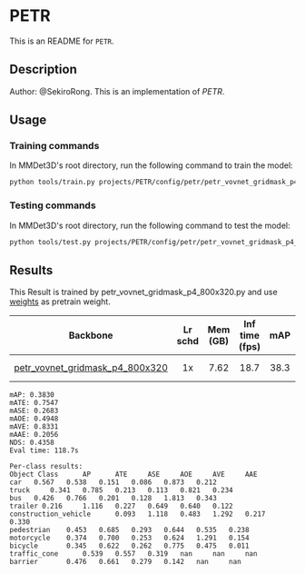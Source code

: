 # PETR

This is an README for `PETR`.

## Description

Author: @SekiroRong.
This is an implementation of *PETR*.

## Usage

<!-- For a typical model, this section should contain the commands for training and testing. You are also suggested to dump your environment specification to env.yml by `conda env export > env.yml`. -->

### Training commands

In MMDet3D's root directory, run the following command to train the model:

```bash
python tools/train.py projects/PETR/config/petr/petr_vovnet_gridmask_p4_800x320.py
```

### Testing commands

In MMDet3D's root directory, run the following command to test the model:

```bash
python tools/test.py projects/PETR/config/petr/petr_vovnet_gridmask_p4_800x320.py ${CHECKPOINT_PATH}
```

## Results

<!-- List the results as usually done in other model's README. [Example](https://github.com/open-mmlab/mmdetection3d/edit/dev-1.x/configs/fcos3d/README.md)
 You should claim whether this is based on the pre-trained weights, which are converted from the official release; or it's a reproduced result obtained from retraining the model in this project. -->

This Result is trained by petr_vovnet_gridmask_p4_800x320.py and use [weights](https://drive.google.com/file/d/1ABI5BoQCkCkP4B0pO5KBJ3Ni0tei0gZi/view?usp=sharing) as pretrain weight.

|                                             Backbone                                             | Lr schd | Mem (GB) | Inf time (fps) | mAP  | NDS  |         Download         |
| :----------------------------------------------------------------------------------------------: | :-----: | :------: | :------------: | :--: | :--: | :----------------------: |
| [petr_vovnet_gridmask_p4_800x320](projects/PETR/configs/petr/petr_vovnet_gridmask_p4_800x320.py) |   1x    |   7.62   |      18.7      | 38.3 | 43.5 | [model](<>) \| [log](<>) |

```
mAP: 0.3830
mATE: 0.7547
mASE: 0.2683
mAOE: 0.4948
mAVE: 0.8331
mAAE: 0.2056
NDS: 0.4358
Eval time: 118.7s

Per-class results:
Object Class	  AP	  ATE	  ASE	  AOE	  AVE	  AAE
car	  0.567	  0.538	  0.151	  0.086	  0.873	  0.212
truck	  0.341	  0.785	  0.213	  0.113	  0.821	  0.234
bus	  0.426	  0.766	  0.201	  0.128	  1.813	  0.343
trailer 0.216	  1.116	  0.227	  0.649	  0.640	  0.122
construction_vehicle	  0.093	  1.118	  0.483	  1.292	  0.217	  0.330
pedestrian	  0.453	  0.685	  0.293	  0.644	  0.535	  0.238
motorcycle	  0.374	  0.700	  0.253	  0.624	  1.291	  0.154
bicycle	      0.345	  0.622	  0.262	  0.775	  0.475	  0.011
traffic_cone	  0.539	  0.557	  0.319	  nan	  nan	  nan
barrier	      0.476	  0.661	  0.279	  0.142	  nan	  nan
```
